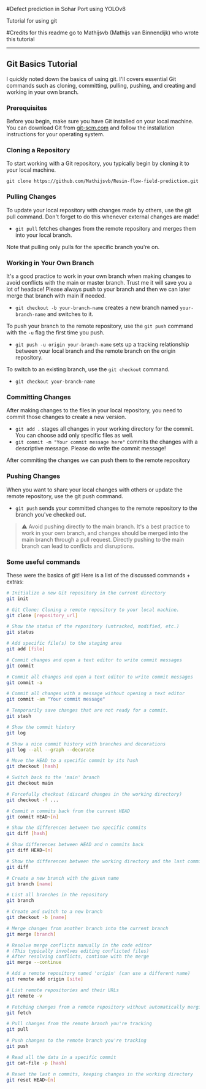 #Defect prediction in Sohar Port using YOLOv8

Tutorial for using git

#Credits for this readme go to Mathijsvb (Mathijs van Binnendijk) who wrote this tutorial

---

## Git Basics Tutorial

I quickly noted down the basics of using git. I'll covers essential Git commands such as cloning, committing, pulling, pushing, and creating and working in your own branch.

### Prerequisites

Before you begin, make sure you have Git installed on your local machine. You can download Git from [git-scm.com](https://git-scm.com/downloads) and follow the installation instructions for your operating system.

### Cloning a Repository

To start working with a Git repository, you typically begin by cloning it to your local machine.

```shell
git clone https://github.com/Mathijsvb/Resin-flow-field-prediction.git
```

### Pulling Changes
To update your local repository with changes made by others, use the git pull command. Don't forget to do this whenever external changes are made!

* `git pull` fetches changes from the remote repository and merges them into your local branch.

Note that pulling only pulls for the specific branch you're on.

### Working in Your Own Branch
It's a good practice to work in your own branch when making changes to avoid conflicts with the main or master branch. Trust me it will save you a lot of headace! Please always push to your branch and then we can later merge that branch with main if needed.

* `git checkout -b your-branch-name` creates a new branch named `your-branch-name` and switches to it.

To push your branch to the remote repository, use the `git push` command with the `-u` flag the first time you push.

* `git push -u origin your-branch-name` sets up a tracking relationship between your local branch and the remote branch on the origin repository.

To switch to an existing branch, use the `git checkout` command.

* `git checkout your-branch-name`

### Committing Changes
After making changes to the files in your local repository, you need to commit those changes to create a new version.

* `git add .` stages all changes in your working directory for the commit. You can choose add only specific files as well.
* `git commit -m "Your commit message here"` commits the changes with a descriptive message. Please do write the commit message!

After commiting the changes we can push them to the remote repository

### Pushing Changes
When you want to share your local changes with others or update the remote repository, use the git push command.

* `git push` sends your committed changes to the remote repository to the branch you've checked out.


> :warning: Avoid pushing directly to the main branch. It's a best practice to work in your own branch, and changes should be merged into the main branch through a pull request. Directly pushing to the main branch can lead to conflicts and disruptions.

### Some useful commands
These were the basics of git! Here is a list of the discussed commands + extras:

```Bash
# Initialize a new Git repository in the current directory
git init

# Git Clone: Cloning a remote repository to your local machine.
git clone [repository_url]

# Show the status of the repository (untracked, modified, etc.)
git status

# Add specific file(s) to the staging area
git add [file]

# Commit changes and open a text editor to write commit messages
git commit

# Commit all changes and open a text editor to write commit messages
git commit -a

# Commit all changes with a message without opening a text editor
git commit -am "Your commit message"

# Temporarily save changes that are not ready for a commit.
git stash

# Show the commit history
git log

# Show a nice commit history with branches and decorations
git log --all --graph --decorate

# Move the HEAD to a specific commit by its hash
git checkout [hash]

# Switch back to the 'main' branch
git checkout main

# Forcefully checkout (discard changes in the working directory)
git checkout -f ...

# Commit n commits back from the current HEAD
git commit HEAD~[n]

# Show the differences between two specific commits
git diff [hash]

# Show differences between HEAD and n commits back
git diff HEAD~[n]

# Show the differences between the working directory and the last commit
git diff

# Create a new branch with the given name
git branch [name]

# List all branches in the repository
git branch

# Create and switch to a new branch
git checkout -b [name]

# Merge changes from another branch into the current branch
git merge [branch]

# Resolve merge conflicts manually in the code editor
# (This typically involves editing conflicted files)
# After resolving conflicts, continue with the merge
git merge --continue

# Add a remote repository named 'origin' (can use a different name)
git remote add origin [site]

# List remote repositories and their URLs
git remote -v

# Fetching changes from a remote repository without automatically merging them.
git fetch

# Pull changes from the remote branch you're tracking
git pull

# Push changes to the remote branch you're tracking
git push

# Read all the data in a specific commit
git cat-file -p [hash]

# Reset the last n commits, keeping changes in the working directory
git reset HEAD~[n]

```
